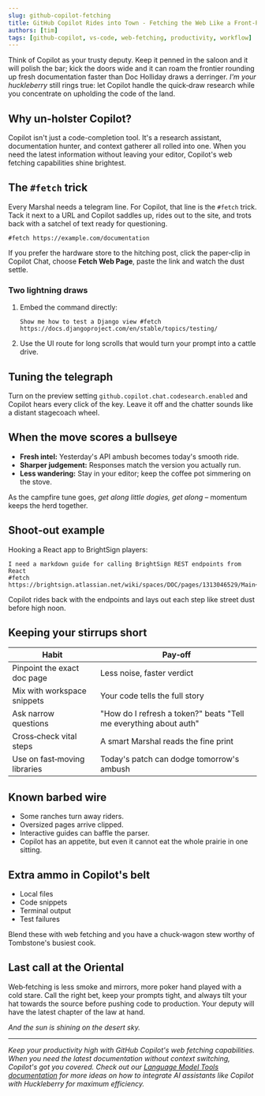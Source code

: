 ```yaml
---
slug: github-copilot-fetching
title: GitHub Copilot Rides into Town - Fetching the Web Like a Front‑Page Gunslinger
authors: [tim]
tags: [github-copilot, vs-code, web-fetching, productivity, workflow]
---
```


Think of Copilot as your trusty deputy. Keep it penned in the saloon and it will polish the bar; kick the doors wide and it can roam the frontier rounding up fresh documentation faster than Doc Holliday draws a derringer. *I'm your huckleberry* still rings true: let Copilot handle the quick‑draw research while you concentrate on upholding the code of the land.

<!-- truncate -->

## Why un‑holster Copilot?

Copilot isn't just a code-completion tool. It's a research assistant, documentation hunter, and context gatherer all rolled into one. When you need the latest information without leaving your editor, Copilot's web fetching capabilities shine brightest.

## The `#fetch` trick

Every Marshal needs a telegram line. For Copilot, that line is the `#fetch` trick. Tack it next to a URL and Copilot saddles up, rides out to the site, and trots back with a satchel of text ready for questioning.

```
#fetch https://example.com/documentation
```

If you prefer the hardware store to the hitching post, click the paper‑clip in Copilot Chat, choose **Fetch Web Page**, paste the link and watch the dust settle.

### Two lightning draws

1. Embed the command directly:

   ```
   Show me how to test a Django view #fetch https://docs.djangoproject.com/en/stable/topics/testing/
   ```

2. Use the UI route for long scrolls that would turn your prompt into a cattle drive.

## Tuning the telegraph

Turn on the preview setting `github.copilot.chat.codesearch.enabled` and Copilot hears every click of the key. Leave it off and the chatter sounds like a distant stagecoach wheel.

## When the move scores a bullseye

* **Fresh intel:** Yesterday's API ambush becomes today's smooth ride.  
* **Sharper judgement:** Responses match the version you actually run.  
* **Less wandering:** Stay in your editor; keep the coffee pot simmering on the stove.

As the campfire tune goes, *get along little dogies, get along* – momentum keeps the herd together.

## Shoot‑out example

Hooking a React app to BrightSign players:

```
I need a markdown guide for calling BrightSign REST endpoints from React
#fetch https://brightsign.atlassian.net/wiki/spaces/DOC/pages/1313046529/Main+REST+HTTP+API+version+2022+06
```

Copilot rides back with the endpoints and lays out each step like street dust before high noon.

## Keeping your stirrups short

| Habit | Pay‑off |
|-------|---------|
| Pinpoint the exact doc page | Less noise, faster verdict |
| Mix with workspace snippets | Your code tells the full story |
| Ask narrow questions | "How do I refresh a token?" beats "Tell me everything about auth" |
| Cross‑check vital steps | A smart Marshal reads the fine print |
| Use on fast‑moving libraries | Today's patch can dodge tomorrow's ambush |

## Known barbed wire

* Some ranches turn away riders.  
* Oversized pages arrive clipped.  
* Interactive guides can baffle the parser.  
* Copilot has an appetite, but even it cannot eat the whole prairie in one sitting.

## Extra ammo in Copilot's belt

* Local files  
* Code snippets  
* Terminal output  
* Test failures

Blend these with web fetching and you have a chuck‑wagon stew worthy of Tombstone's busiest cook.

## Last call at the Oriental

Web‑fetching is less smoke and mirrors, more poker hand played with a cold stare. Call the right bet, keep your prompts tight, and always tilt your hat towards the source before pushing code to production. Your deputy will have the latest chapter of the law at hand.

*And the sun is shining on the desert sky.*

---

*Keep your productivity high with GitHub Copilot's web fetching capabilities. When you need the latest documentation without context switching, Copilot's got you covered. Check out our [Language Model Tools documentation](https://cambridgemonorail.github.io/vscode-huckleberry/language-model-tools) for more ideas on how to integrate AI assistants like Copilot with Huckleberry for maximum efficiency.*
